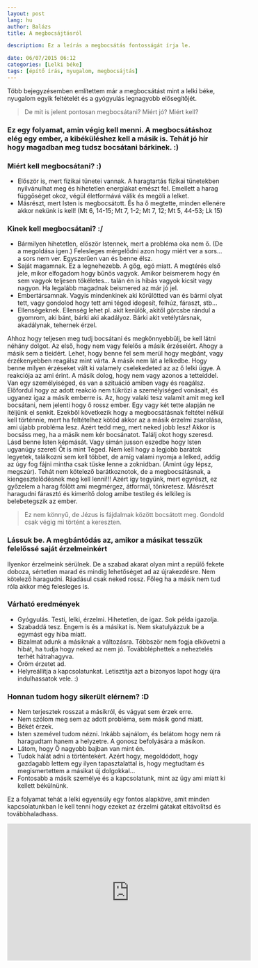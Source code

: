 ```yaml
---
layout: post
lang: hu
author: Balázs
title: A megbocsájtásról

description: Ez a leírás a megbocsátás fontosságát írja le.

date: 06/07/2015 06:12
categories: [Lelki béke]
tags: [építő írás, nyugalom, megbocsájtás]
---
```

Több bejegyzésemben említettem már a megbocsátást mint a lelki béke, nyugalom egyik feltételét és a gyógyulás legnagyobb elősegítőjét.

> De mit is jelent pontosan megbocsátani? Miért jó? Miért kell?

### Ez egy folyamat, amin végig kell menni. A megbocsátáshoz elég egy ember, a kibéküléshez kell a másik is. Tehát jó hír hogy magadban meg tudsz bocsátani bárkinek. :)

### Miért kell megbocsátani? :)

- Először is, mert fizikai tünetei vannak. A haragtartás fizikai tünetekben nyilvánulhat meg és hihetetlen energiákat emészt fel. Emellett a harag függőséget okoz, végül életformává válik és megöli a lelket.
- Másrészt, mert Isten is megbocsátott. És ha ő megtette, minden ellenére akkor nekünk is kell! (Mt 6, 14-15; Mt 7, 1-2; Mt 7, 12; Mt 5, 44-53; Lk 15)

### Kinek kell megbocsátani? :/

- Bármilyen hihetetlen, először Istennek, mert a probléma oka nem ő. (De a megoldása igen.) Felesleges mérgelődni azon hogy miért ver a sors... a sors nem ver. Egyszerűen van és benne élsz.
- Saját magamnak. Ez a legnehezebb. A gőg, egó miatt. A megtérés első jele, mikor elfogadom hogy bűnös vagyok. Amikor beismerem hogy én sem vagyok teljesen tökéletes... talán én is hibás vagyok kicsit vagy nagyon. Ha legalább magadnak beismered az már jó jel.
- Embertársamnak. Vagyis mindenkinek aki körülötted van és bármi olyat tett, vagy gondolod hogy tett ami téged idegesít, felhúz, fáraszt, stb...
- Ellenségeknek. Ellenség lehet pl. akit kerülök, akitől görcsbe rándul a gyomrom, aki bánt, bárki aki akadályoz. Bárki akit vetélytársnak, akadálynak, tehernek érzel.

Ahhoz hogy teljesen meg tudj bocsátani és megkönnyebbülj, be kell látni néhány dolgot.
Az első, hogy nem vagy felelős a másik érzéseiért. Ahogy a másik sem a tieidért. Lehet, hogy benne fel sem merül hogy megbánt, vagy érzékenyebben reagálsz mint várta. A másik nem lát a lelkedbe. Hogy benne milyen érzéseket vált ki valamely cselekedeted az az ő lelki ügye. A reakciója az ami érint.
A másik dolog, hogy nem vagy azonos a tetteiddel. Van egy személyiséged, és van a szituáció amiben vagy és reagálsz. Előfordul hogy az adott reakció nem tükrözi a személyiséged vonásait, és ugyanez igaz a másik emberre is. Az, hogy valaki tesz valamit amit meg kell bocsátani, nem jelenti hogy ő rossz ember. Egy vagy két tette alapján ne ítéljünk el senkit.
Ezekből következik hogy a megbocsátásnak feltétel nélkül kell történnie, mert ha feltételhez kötöd akkor az a másik érzelmi zsarolása, ami újabb probléma lesz. Azért tedd meg, mert neked jobb lesz!
Akkor is bocsáss meg, ha a másik nem kér bocsánatot. Találj okot hogy szeresd. Lásd benne Isten képmását. Vagy simán jusson eszedbe hogy Isten ugyanúgy szereti Őt is mint Téged.
Nem kell hogy a legjobb barátok legyetek, találkozni sem kell többet, de amíg valami nyomja a lelked, addig az úgy fog fájni mintha csak tüske lenne a zoknidban. (Amint úgy lépsz, megszúr). Tehát nem kötelező barátkoznotok, de a megbocsátásnak, a kiengesztelődésnek meg kell lenni!!!
Azért így tegyünk, mert egyrészt, ez győzelem a harag fölött ami megmérgez, átformál, tönkretesz. Másrészt haragudni fárasztó és kimerítő dolog amibe testileg és lelkileg is belebetegszik az ember.

> Ez nem könnyű, de Jézus is fájdalmak között bocsátott meg. Gondold csak végig mi történt a kereszten.

### Lássuk be. A megbántódás az, amikor a másikat tesszük felelőssé saját érzelmeinkért

Ilyenkor érzelmeink sérülnek. De a szabad akarat olyan mint a repülő fekete doboza, sértetlen marad és mindig lehetőséget ad az újrakezdésre. Nem kötelező haragudni. Ráadásul csak neked rossz. Főleg ha a másik nem tud róla akkor még felesleges is.

### Várható eredmények

- Gyógyulás. Testi, lelki, érzelmi. Hihetetlen, de igaz. Sok példa igazolja.
- Szabaddá tesz. Engem is és a másikat is. Nem skatulyázzuk be a egymást egy hiba miatt.
- Bizalmat adunk a másiknak a változásra. Többször nem fogja elkövetni a hibát, ha tudja hogy neked az nem jó. Továbbléphettek a neheztelés terhét hátrahagyva.
- Öröm érzetet ad.
- Helyreállítja a kapcsolatunkat. Letisztítja azt a bizonyos lapot hogy újra indulhassatok vele. :)

### Honnan tudom hogy sikerült elérnem? :D

- Nem terjesztek rosszat a másikról, és vágyat sem érzek erre.
- Nem szólom meg sem az adott probléma, sem másik gond miatt.
- Békét érzek.
- Isten szemével tudom nézni. Inkább sajnálom, és belátom hogy nem rá haragudtam hanem a helyzetre. A gonosz befolyására a másikon.
- Látom, hogy Ő nagyobb bajban van mint én.
- Tudok hálát adni a történtekért. Azért hogy, megoldódott, hogy gazdagabb lettem egy ilyen tapasztalattal is, hogy megtudtam és megismertettem a másikat új dolgokkal...
- Fontosabb a másik személye és a kapcsolatunk, mint az ügy ami miatt ki kellett békülnünk.

Ez a folyamat tehát a lelki egyensúly egy fontos alapköve, amit minden kapcsolatunkban le kell tenni hogy ezeket az érzelmi gátakat eltávolítsd és továbbhaladhass.

<iframe width="560" height="315" src="https://www.youtube.com/embed/UwyxczRcLoY" frameborder="0" allow="accelerometer; autoplay; encrypted-media; gyroscope; picture-in-picture" allowfullscreen></iframe>